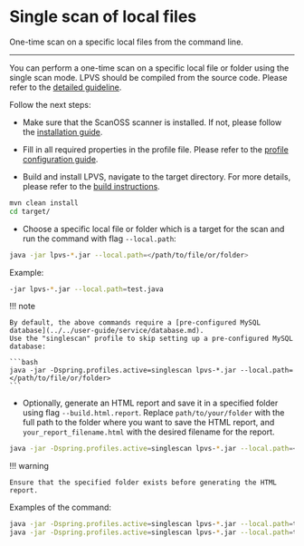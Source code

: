 # Single scan of local files

One-time scan on a specific local files from the command line.

---

You can perform a one-time scan on a specific local file or folder using the single scan mode.
LPVS should be compiled from the source code. Please refer to the [detailed guideline](../../user-guide/service/build-and-run.md).

Follow the next steps:

* Make sure that the ScanOSS scanner is installed. If not, please follow 
  the [installation guide](../../user-guide/service/scanner.md).

* Fill in all required properties in the profile file. Please refer to
  the [profile configuration guide](../config/options.md).

* Build and install LPVS, navigate to the target directory. For more details,
  please refer to the [build instructions](../service/build-and-run.md).

```bash
mvn clean install
cd target/
```

* Choose a specific local file or folder which is a target for the scan and run the command with flag `--local.path`:

```bash
java -jar lpvs-*.jar --local.path=</path/to/file/or/folder>
```

Example:

```bash
-jar lpvs-*.jar --local.path=test.java
```

!!! note

    By default, the above commands require a [pre-configured MySQL database](../../user-guide/service/database.md). 
    Use the "singlescan" profile to skip setting up a pre-configured MySQL database:

    ```bash
    java -jar -Dspring.profiles.active=singlescan lpvs-*.jar --local.path=</path/to/file/or/folder>
    ```

* Optionally, generate an HTML report and save it in a specified folder using flag `--build.html.report`.
  Replace `path/to/your/folder` with the full path to the folder where you want to save the HTML report,
  and `your_report_filename.html` with the desired filename for the report.

```bash
java -jar -Dspring.profiles.active=singlescan lpvs-*.jar --local.path=</path/to/file/or/folder> --build.html.report=<your_report_filename.html>
```

!!! warning

    Ensure that the specified folder exists before generating the HTML report.

Examples of the command:

```bash
java -jar -Dspring.profiles.active=singlescan lpvs-*.jar --local.path=test.c
java -jar -Dspring.profiles.active=singlescan lpvs-*.jar --local.path=test_folder --build.html.report=test/report.html
```
